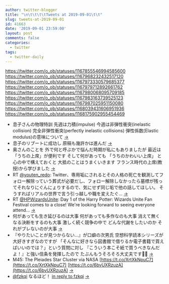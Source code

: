 ```yaml
---
author: twitter-blogger
title: "\n\t\t\t\tTweets at 2019-09-01\t\t"
slug: tweets-at-2019-09-01
id: 41663
date: '2019-09-01 23:59:00'
layout: post
comments: false
categories:
  - twitter
tags:
  - twitter-daily
---
```


https://twitter.com/o_ob/statuses/1167855546994585600 https://twitter.com/o_ob/statuses/1167968232432517120 https://twitter.com/o_ob/statuses/1167973330579685377 https://twitter.com/o_ob/statuses/1167979712892661762 https://twitter.com/o_ob/statuses/1167980068095709185 https://twitter.com/o_ob/statuses/1167983163739525123 https://twitter.com/o_ob/statuses/1167987025951150080 https://twitter.com/o_ob/statuses/1168039431606951936 https://twitter.com/o_ob/statuses/1168175902955454469  

*   息子さんの物理特訓 先週は力積(impulse) 今週は非弾性衝突(inelastic collision) 完全非弾性衝突(perfectly inelastic collisions) 弾性係数(Elastic modulus)の意味について [->](https://twitter.com/o_ob/statuses/1167855546994585600)
*   息子のリブートに成功し 原稿も幾許かは進んだ [->](https://twitter.com/o_ob/statuses/1167968232432517120)
*   奥さんのことを 外で何と呼ぶかで悩んだ時期が私にもありましたが 最近は「うちの上席」が便利です そして何があっても 「うちのかわいい上席」 と心の中で構えておくと 大抵のことはうまくいきます フランス時代の上席(教授)から学びました [->](https://twitter.com/o_ob/statuses/1167973330579685377)
*   RT [@youten_redo](https://twitter.com/youten_redo): Twitter、専用垢にされるとその人格の死亡を観測してフォロー解除っていう葬式が必要だし、フォロー解除しなかったら墓標が残ってそれなりにぐんにょりするので、気にせず同じ垢で他の話してほしい。 そうすればリアルの世界で言う引っ越しや職を変えたぐ… [->](https://twitter.com/o_ob/statuses/1167979712892661762)
*   RT [@HPWizardsUnite](https://twitter.com/HPWizardsUnite): Day 1 of the Harry Potter: Wizards Unite Fan Festival comes to a close! We're looking forward to seeing everyone attend… [->](https://twitter.com/o_ob/statuses/1167980068095709185)
*   何があっても生き延びるのは大事 何があっても多作なのも大事 消えて無くなる決断をするのも大事 激しく続く競争の中で どんな代謝をしたいのか それがブレないのが大事 [->](https://twitter.com/o_ob/statuses/1167983163739525123)
*   『やりたいことが見つからない…』が口癖の次男氏 空想科学読本シリーズが大好きすぎなのですが 「そんなに好きなら図書館で借りるか電子書籍で買えばいいのでは？」という質問に対し 『こういう本こそ紙で買うべきなんだよ！』と強い信条を発揮したので たぶんもうそろそろ大丈夫です🙆‍♂️ [->](https://twitter.com/o_ob/statuses/1167987025951150080)
*   M45: The Pleiades Star Cluster via NASA [https://t.co/XrtXkNpuC7](https://t.co/XrtXkNpuC7) [https://t.co/6bvUXRzuzA](https://t.co/6bvUXRzuzA) [->](https://twitter.com/o_ob/statuses/1168039431606951936)
*   [@fzkqi](https://twitter.com/fzkqi) なるほど！ [in reply to fzkqi](https://twitter.com/fzkqi/statuses/1168166473547665408) [->](https://twitter.com/o_ob/statuses/1168175902955454469)
